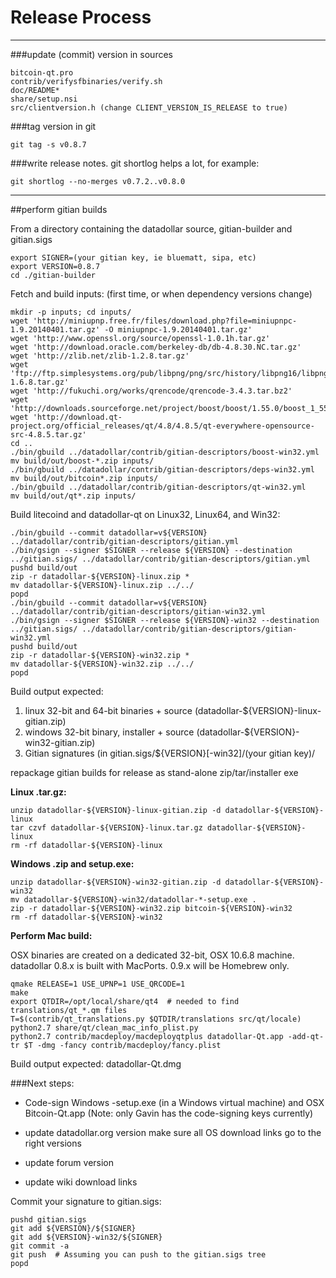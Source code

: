 Release Process
====================

* * *

###update (commit) version in sources


	bitcoin-qt.pro
	contrib/verifysfbinaries/verify.sh
	doc/README*
	share/setup.nsi
	src/clientversion.h (change CLIENT_VERSION_IS_RELEASE to true)

###tag version in git

	git tag -s v0.8.7

###write release notes. git shortlog helps a lot, for example:

	git shortlog --no-merges v0.7.2..v0.8.0

* * *

##perform gitian builds

 From a directory containing the datadollar source, gitian-builder and gitian.sigs
  
	export SIGNER=(your gitian key, ie bluematt, sipa, etc)
	export VERSION=0.8.7
	cd ./gitian-builder

 Fetch and build inputs: (first time, or when dependency versions change)

	mkdir -p inputs; cd inputs/
	wget 'http://miniupnp.free.fr/files/download.php?file=miniupnpc-1.9.20140401.tar.gz' -O miniupnpc-1.9.20140401.tar.gz'
	wget 'http://www.openssl.org/source/openssl-1.0.1h.tar.gz'
	wget 'http://download.oracle.com/berkeley-db/db-4.8.30.NC.tar.gz'
	wget 'http://zlib.net/zlib-1.2.8.tar.gz'
	wget 'ftp://ftp.simplesystems.org/pub/libpng/png/src/history/libpng16/libpng-1.6.8.tar.gz'
	wget 'http://fukuchi.org/works/qrencode/qrencode-3.4.3.tar.bz2'
	wget 'http://downloads.sourceforge.net/project/boost/boost/1.55.0/boost_1_55_0.tar.bz2'
	wget 'http://download.qt-project.org/official_releases/qt/4.8/4.8.5/qt-everywhere-opensource-src-4.8.5.tar.gz'
	cd ..
	./bin/gbuild ../datadollar/contrib/gitian-descriptors/boost-win32.yml
	mv build/out/boost-*.zip inputs/
	./bin/gbuild ../datadollar/contrib/gitian-descriptors/deps-win32.yml
	mv build/out/bitcoin*.zip inputs/
	./bin/gbuild ../datadollar/contrib/gitian-descriptors/qt-win32.yml
	mv build/out/qt*.zip inputs/

 Build litecoind and datadollar-qt on Linux32, Linux64, and Win32:
  
	./bin/gbuild --commit datadollar=v${VERSION} ../datadollar/contrib/gitian-descriptors/gitian.yml
	./bin/gsign --signer $SIGNER --release ${VERSION} --destination ../gitian.sigs/ ../datadollar/contrib/gitian-descriptors/gitian.yml
	pushd build/out
	zip -r datadollar-${VERSION}-linux.zip *
	mv datadollar-${VERSION}-linux.zip ../../
	popd
	./bin/gbuild --commit datadollar=v${VERSION} ../datadollar/contrib/gitian-descriptors/gitian-win32.yml
	./bin/gsign --signer $SIGNER --release ${VERSION}-win32 --destination ../gitian.sigs/ ../datadollar/contrib/gitian-descriptors/gitian-win32.yml
	pushd build/out
	zip -r datadollar-${VERSION}-win32.zip *
	mv datadollar-${VERSION}-win32.zip ../../
	popd

  Build output expected:

  1. linux 32-bit and 64-bit binaries + source (datadollar-${VERSION}-linux-gitian.zip)
  2. windows 32-bit binary, installer + source (datadollar-${VERSION}-win32-gitian.zip)
  3. Gitian signatures (in gitian.sigs/${VERSION}[-win32]/(your gitian key)/

repackage gitian builds for release as stand-alone zip/tar/installer exe

**Linux .tar.gz:**

	unzip datadollar-${VERSION}-linux-gitian.zip -d datadollar-${VERSION}-linux
	tar czvf datadollar-${VERSION}-linux.tar.gz datadollar-${VERSION}-linux
	rm -rf datadollar-${VERSION}-linux

**Windows .zip and setup.exe:**

	unzip datadollar-${VERSION}-win32-gitian.zip -d datadollar-${VERSION}-win32
	mv datadollar-${VERSION}-win32/datadollar-*-setup.exe .
	zip -r datadollar-${VERSION}-win32.zip bitcoin-${VERSION}-win32
	rm -rf datadollar-${VERSION}-win32

**Perform Mac build:**

  OSX binaries are created on a dedicated 32-bit, OSX 10.6.8 machine.
  datadollar 0.8.x is built with MacPorts.  0.9.x will be Homebrew only.

	qmake RELEASE=1 USE_UPNP=1 USE_QRCODE=1
	make
	export QTDIR=/opt/local/share/qt4  # needed to find translations/qt_*.qm files
	T=$(contrib/qt_translations.py $QTDIR/translations src/qt/locale)
	python2.7 share/qt/clean_mac_info_plist.py
	python2.7 contrib/macdeploy/macdeployqtplus datadollar-Qt.app -add-qt-tr $T -dmg -fancy contrib/macdeploy/fancy.plist

 Build output expected: datadollar-Qt.dmg

###Next steps:

* Code-sign Windows -setup.exe (in a Windows virtual machine) and
  OSX Bitcoin-Qt.app (Note: only Gavin has the code-signing keys currently)

* update datadollar.org version
  make sure all OS download links go to the right versions

* update forum version

* update wiki download links

Commit your signature to gitian.sigs:

	pushd gitian.sigs
	git add ${VERSION}/${SIGNER}
	git add ${VERSION}-win32/${SIGNER}
	git commit -a
	git push  # Assuming you can push to the gitian.sigs tree
	popd

